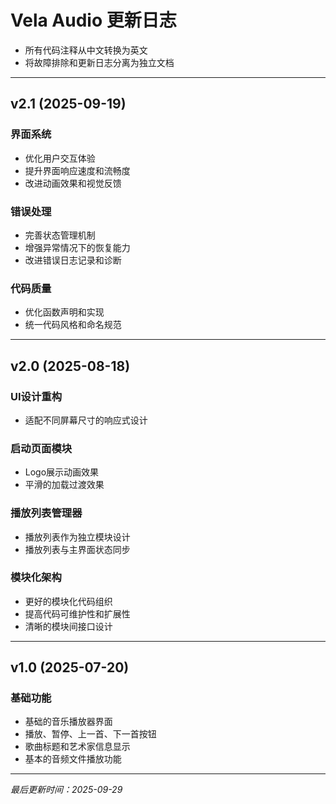 # Vela Audio 更新日志

- 所有代码注释从中文转换为英文
- 将故障排除和更新日志分离为独立文档

---

## v2.1 (2025-09-19)

### 界面系统
- 优化用户交互体验
- 提升界面响应速度和流畅度
- 改进动画效果和视觉反馈

### 错误处理
- 完善状态管理机制
- 增强异常情况下的恢复能力
- 改进错误日志记录和诊断

### 代码质量
- 优化函数声明和实现
- 统一代码风格和命名规范

---

## v2.0 (2025-08-18)

### UI设计重构
- 适配不同屏幕尺寸的响应式设计

### 启动页面模块
- Logo展示动画效果
- 平滑的加载过渡效果

### 播放列表管理器
- 播放列表作为独立模块设计
- 播放列表与主界面状态同步

### 模块化架构
- 更好的模块化代码组织
- 提高代码可维护性和扩展性
- 清晰的模块间接口设计

---

## v1.0 (2025-07-20)

### 基础功能
- 基础的音乐播放器界面
- 播放、暂停、上一首、下一首按钮
- 歌曲标题和艺术家信息显示
- 基本的音频文件播放功能

---

*最后更新时间：2025-09-29*  